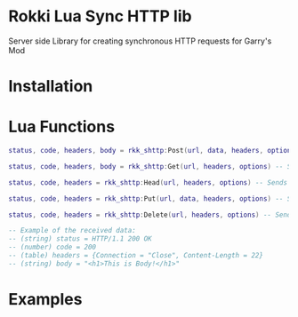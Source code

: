 # Rokki Lua Sync HTTP lib
Server side Library for creating synchronous HTTP requests for Garry's Mod

# Installation


# Lua Functions
```lua
status, code, headers, body = rkk_shttp:Post(url, data, headers, options) -- Sends a POST request to the server

status, code, headers, body = rkk_shttp:Get(url, headers, options) -- Sends a GET request to the server

status, code, headers = rkk_shttp:Head(url, headers, options) -- Sends a HEAD request to the server

status, code, headers = rkk_shttp:Put(url, data, headers, options) -- Sends a PUT request to the server

status, code, headers = rkk_shttp:Delete(url, headers, options) -- Sends a DELETE request to the server

-- Example of the received data:
-- (string) status = HTTP/1.1 200 OK
-- (number) code = 200
-- (table) headers = {Connection = "Close", Content-Length = 22}
-- (string) body = "<h1>This is Body!</h1>"
```

# Examples
